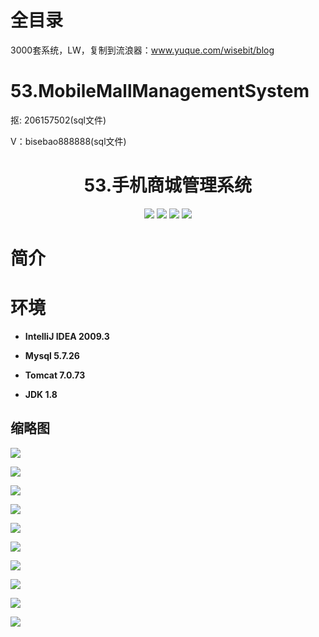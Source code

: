 # 全目录

3000套系统，LW，复制到流浪器：www.yuque.com/wisebit/blog

# 53.MobileMallManagementSystem

<p>抠: 206157502(sql文件)</p>
<p>V：bisebao888888(sql文件)</p>

<p><h1 align="center">53.手机商城管理系统</h1></p>


<p align="center">
	<img src="https://img.shields.io/badge/jdk-1.8-orange.svg"/>
    <img src="https://img.shields.io/badge/spring-5.x-lightgrey.svg"/>
    <img src="https://img.shields.io/badge/springmvc-3.x-blue.svg"/>
    <img src="https://img.shields.io/badge/mybatis-3.x-blue.svg"/>
</p>

# 简介


# 环境

- <b>IntelliJ IDEA 2009.3</b>

- <b>Mysql 5.7.26</b>

- <b>Tomcat 7.0.73</b>

- <b>JDK 1.8</b>


## 缩略图

![](https://bitwise.oss-cn-heyuan.aliyuncs.com/2024/9/10/c90855fa-6a16-495c-b49f-f42ab4bd6e61.png)

![](https://bitwise.oss-cn-heyuan.aliyuncs.com/2024/9/10/cef62cc0-9a05-4aa0-9192-48755c4ea4e1.png)

![](https://bitwise.oss-cn-heyuan.aliyuncs.com/2024/9/10/ef7053a8-26e2-4ea8-a7e3-df4630de8429.png)

![](https://bitwise.oss-cn-heyuan.aliyuncs.com/2024/9/10/15e022dc-d970-4675-b967-a9439bf5628c.png)

![](https://bitwise.oss-cn-heyuan.aliyuncs.com/2024/9/10/d8348414-9fb0-4639-bf0c-de6cc0f07af6.png)

![](https://bitwise.oss-cn-heyuan.aliyuncs.com/2024/9/10/1129640c-be94-433b-a4f8-9f2ac2ba0e48.png)

![](https://bitwise.oss-cn-heyuan.aliyuncs.com/2024/9/10/aae45f32-722a-41af-ace6-c4409d6486c0.png)

![](https://bitwise.oss-cn-heyuan.aliyuncs.com/2024/9/10/8e308a03-3e38-4425-9f69-76ad67890af2.png)

![](https://bitwise.oss-cn-heyuan.aliyuncs.com/2024/9/10/c63216de-0e89-48de-8d29-d12034873fc6.png)

![](https://bitwise.oss-cn-heyuan.aliyuncs.com/2024/9/10/91dad9b1-49ad-4230-b280-47a1490eea26.png)

